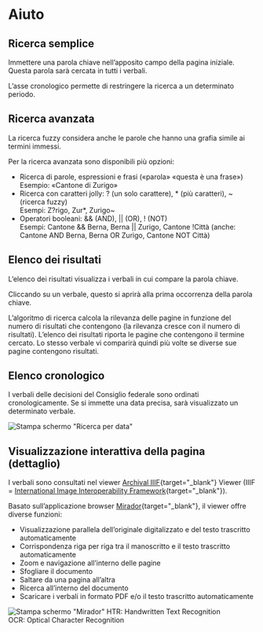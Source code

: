 # Aiuto

## Ricerca semplice

Immettere una parola chiave nell’apposito campo della pagina iniziale. Questa parola sarà cercata in tutti i verbali.

L’asse cronologico permette di restringere la ricerca a un determinato periodo.

## Ricerca avanzata

La ricerca fuzzy considera anche le parole che hanno una grafia simile ai termini immessi.

Per la ricerca avanzata sono disponibili più opzioni:

- Ricerca di parole, espressioni e frasi («parola» «questa è una frase»)\
Esempio: «Cantone di Zurigo»
- Ricerca con caratteri jolly: ? (un solo carattere), * (più caratteri), ~ (ricerca fuzzy)\
Esempi: Z?rigo, Zur*, Zurigo~
- Operatori booleani: && (AND), || (OR), ! (NOT)\
Esempi: Cantone && Berna, Berna || Zurigo, Cantone !Città (anche: Cantone AND Berna, Berna OR Zurigo, Cantone NOT Città)

## Elenco dei risultati

L’elenco dei risultati visualizza i verbali in cui compare la parola chiave.

Cliccando su un verbale, questo si aprirà alla prima occorrenza della parola chiave.

L’algoritmo di ricerca calcola la rilevanza delle pagine in funzione del numero di risultati che contengono (la rilevanza cresce con il numero di risultati). L’elenco dei risultati riporta le pagine che contengono il termine cercato. Lo stesso verbale vi comparirà quindi più volte se diverse sue pagine contengono risultati.

## Elenco cronologico

I verbali delle decisioni del Consiglio federale sono ordinati cronologicamente. Se si immette una data precisa, sarà visualizzato un determinato verbale.

![Stampa schermo "Ricerca per data"](/md/assets/it-scrn-browser.png)

## Visualizzazione interattiva della pagina (dettaglio)

I verbali sono consultati nel viewer [Archival IIIF](https://archival-iiif.github.io/){target="_blank"} Viewer (IIIF = [International Image Interoperability Framework](https://de.wikipedia.org/wiki/International_Image_Interoperability_Framework){target="_blank"}).

Basato sull’applicazione browser [Mirador](https://projectmirador.org/){target="_blank"}, il viewer offre diverse funzioni:

- Visualizzazione parallela dell’originale digitalizzato e del testo trascritto automaticamente
- Corrispondenza riga per riga tra il manoscritto e il testo trascritto automaticamente
- Zoom e navigazione all’interno delle pagine
- Sfogliare il documento
- Saltare da una pagina all’altra
- Ricerca all’interno del documento
- Scaricare i verbali in formato PDF e/o il testo trascritto automaticamente

![Stampa schermo "Mirador"](/md/assets/it-scrn-mirador.png)
HTR: Handwritten Text Recognition\
OCR: Optical Character Recognition
